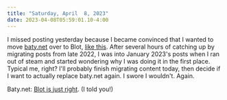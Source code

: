 ```yaml
---
title: "Saturday, April  8, 2023"
date: 2023-04-08T05:59:01.10-4:00
---
```


I missed posting yesterday because I became convinced that I wanted to move [baty.net](https://baty.net) over to Blot, [like this](https://jackbaty.blot.im). After several hours of catching up by migrating posts from late 2022, I was into January 2023's posts when I ran out of steam and started wondering why I was doing it in the first place. Typical me, right? I'll probably finish migrating content today, then decide if I want to actually replace baty.net again. I swore I wouldn't. Again.

Baty.net: [Blot is just right](https://baty.net/2023/blot-is-just-right). (I told you!)
